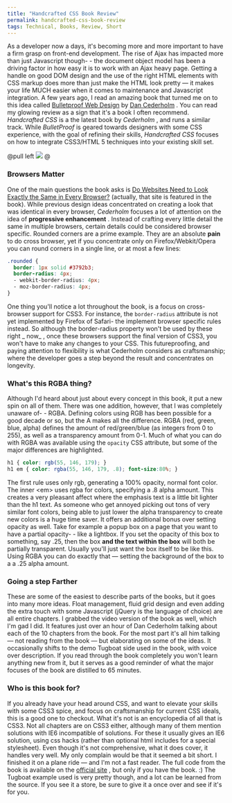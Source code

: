 ```yaml
---
title: "Handcrafted CSS Book Review"
permalink: handcrafted-css-book-review
tags: Technical, Books, Review, Short
---
```


As a developer now a days, it's becoming more and more important to have a firm grasp on front-end development. The rise of Ajax has impacted more than just Javascript though- - the document object model has been a driving factor in how easy it is to work with an Ajax heavy page. Getting a handle on good DOM design and the use of the right HTML elements with CSS markup does more than just make the HTML look pretty — it makes your life MUCH easier when it comes to maintenance and Javascript integration. A few years ago, I read an amazing book that turned me on to this idea called [Bulletproof Web Design](http://adamfortuna.com/2006/10/26/bulletproof-web-design-book-review/) by [Dan Cederholm](http://simplebits.com/) . You can read my glowing review as a sign that it's a book I often recommend. _Handcrafted CSS_ is a the latest book by *Cederholm* , and runs a similar track. While _BulletProof_ is geared towards designers with some CSS experience, with the goal of refining their skills, *Handcrafted CSS* focuses on how to integrate CSS3/HTML 5 techniques into your existing skill set.

@pull left
![](/images/galleries/handcrafted-css.jpg!)
@

### Browsers Matter

One of the main questions the book asks is [Do Websites Need to Look Exactly the Same in Every Browser?](http://dowebsitesneedtolookexactlythesameineverybrowser.com/) (actually, that site is featured in the book). While previous design ideas concentrated on creating a look that was identical in every browser, *Cederholm* focuses a lot of attention on the idea of **progressive enhancement** . Instead of crafting every little detail the same in multiple browsers, certain details could be considered browser specific. Rounded corners are a prime example. They are an absolute **pain** to do cross browser, yet if you concentrate only on Firefox/Webkit/Opera you can round corners in a single line, or at most a few lines:

```css
.rounded {
  border: 1px solid #3792b3;
  border-radius: 4px;
  - webkit-border-radius: 4px;
  - moz-border-radius: 4px;
}
```

One thing you'll notice a lot throughout the book, is a focus on cross-browser support for CSS3. For instance, the `border-radius` attribute is not yet implemented by Firefox of Safari- the implement browser specific rules instead. So although the border-radius property won't be used by these right _ now_ , once these browsers support the final version of CSS3, you won't have to make any changes to your CSS. This futureproofing, and paying attention to flexibility is what Cederholm considers as craftsmanship; where the developer goes a step beyond the result and concentrates on longevity.

### What's this RGBA thing?

Although I'd heard about just about every concept in this book, it put a new spin on all of them. There was one addition, however, that I was completely unaware of- - RGBA. Defining colors using RGB has been possible for a good decade or so, but the A makes all the difference. RGBA (red, green, blue, alpha) defines the amount of red/green/blue (as integers from 0 to 255), as well as a transparency amount from 0-1. Much of what you can do with RGBA was available using the `opacity` CSS attribute, but some of the major differences are highlighted.

```css
h1 { color: rgb(55, 146, 179); }
h1 em { color: rgba(55, 146, 179, .8); font-size:80%; }
```

The first rule uses only rgb, generating a 100% opacity, normal font color. The inner &lt;em&gt; uses rgba for colors, specifying a .8 alpha amount. This creates a very pleasant affect where the emphasis text is a little bit lighter than the h1 text. As someone who get annoyed picking out tons of very similar font colors, being able to just lower the alpha transparency to create new colors is a huge time saver. It offers an additional bonus over setting opacity as well. Take for example a popup box on a page that you want to have a partial opacity- - like a lightbox. If you set the opacity of this box to something, say .25, then the box **and the text within the box** will both be partially transparent. Usually you'll just want the box itself to be like this. Using RGBA you can do exactly that — setting the background of the box to a a .25 alpha amount.

### Going a step Farther

These are some of the easiest to describe parts of the books, but it goes into many more ideas. Float management, fluid grid design and even adding the extra touch with some Javascript (jQuery is the language of choice) are all entire chapters. I grabbed the video version of the book as well, which I'm gad I did. It features just over an hour of Dan Cederholm talking about each of the 10 chapters from the book. For the most part it's all him talking — not reading from the book — but elaborating on some of the ideas. It occasionally shifts to the demo Tugboat side used in the book, with voice over description. If you read through the book completely you won't learn anything new from it, but it serves as a good reminder of what the major focuses of the book are distilled to 65 minutes.

### Who is this book for?

If you already have your head around CSS, and want to elevate your skills with some CSS3 spice, and focus on craftsmanship for current CSS ideals, this is a good one to checkout. What it's not is an encyclopedia of all that is CSS3. Not all chapters are on CSS3 either, although many of them mention solutions with IE6 incompatible of solutions. For these it usually gives an IE6 solution, using css hacks (rather than optional html includes for a special stylesheet). Even though it's not comprehensive, what it does cover, it handles very well. My only complain would be that it seemed a bit short. I finished it on a plane ride — and I'm not a fast reader. The full code from the book is available on the [official site](http://handcraftedcss.com/) , but only if you have the book. :) The Tugboat example used is very pretty though, and a lot can be learned from the source. If you see it a store, be sure to give it a once over and see if it's for you.
